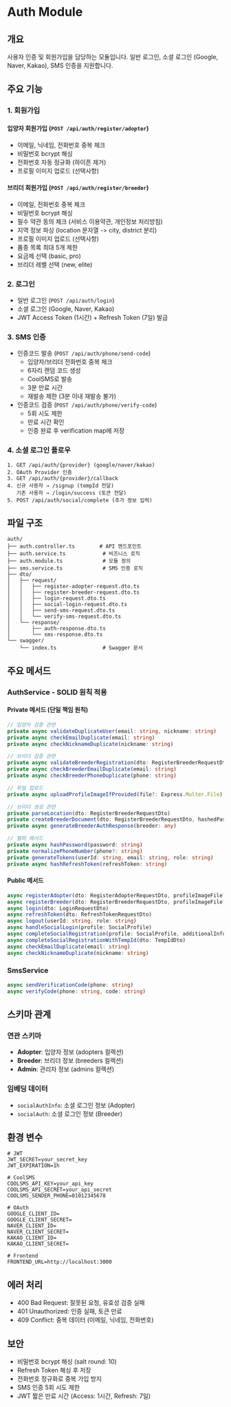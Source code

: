 # Auth Module

## 개요

사용자 인증 및 회원가입을 담당하는 모듈입니다. 일반 로그인, 소셜 로그인 (Google, Naver, Kakao), SMS 인증을 지원합니다.

## 주요 기능

### 1. 회원가입

#### 입양자 회원가입 (`POST /api/auth/register/adopter`)
- 이메일, 닉네임, 전화번호 중복 체크
- 비밀번호 bcrypt 해싱
- 전화번호 자동 정규화 (하이픈 제거)
- 프로필 이미지 업로드 (선택사항)

#### 브리더 회원가입 (`POST /api/auth/register/breeder`)
- 이메일, 전화번호 중복 체크
- 비밀번호 bcrypt 해싱
- 필수 약관 동의 체크 (서비스 이용약관, 개인정보 처리방침)
- 지역 정보 파싱 (location 문자열 -> city, district 분리)
- 프로필 이미지 업로드 (선택사항)
- 품종 목록 최대 5개 제한
- 요금제 선택 (basic, pro)
- 브리더 레벨 선택 (new, elite)

### 2. 로그인

- 일반 로그인 (`POST /api/auth/login`)
- 소셜 로그인 (Google, Naver, Kakao)
- JWT Access Token (1시간) + Refresh Token (7일) 발급

### 3. SMS 인증

- 인증코드 발송 (`POST /api/auth/phone/send-code`)
    - 입양자/브리더 전화번호 중복 체크
    - 6자리 랜덤 코드 생성
    - CoolSMS로 발송
    - 3분 만료 시간
    - 재발송 제한 (3분 이내 재발송 불가)
- 인증코드 검증 (`POST /api/auth/phone/verify-code`)
    - 5회 시도 제한
    - 만료 시간 확인
    - 인증 완료 후 verification map에 저장

### 4. 소셜 로그인 플로우

```
1. GET /api/auth/{provider} (google/naver/kakao)
2. OAuth Provider 인증
3. GET /api/auth/{provider}/callback
4. 신규 사용자 → /signup (tempId 전달)
   기존 사용자 → /login/success (토큰 전달)
5. POST /api/auth/social/complete (추가 정보 입력)
```

## 파일 구조

```
auth/
├── auth.controller.ts        # API 엔드포인트
├── auth.service.ts            # 비즈니스 로직
├── auth.module.ts             # 모듈 정의
├── sms.service.ts             # SMS 인증 로직
├── dto/
│   ├── request/
│   │   ├── register-adopter-request.dto.ts
│   │   ├── register-breeder-request.dto.ts
│   │   ├── login-request.dto.ts
│   │   ├── social-login-request.dto.ts
│   │   ├── send-sms-request.dto.ts
│   │   └── verify-sms-request.dto.ts
│   └── response/
│       ├── auth-response.dto.ts
│       └── sms-response.dto.ts
└── swagger/
    └── index.ts               # Swagger 문서
```

## 주요 메서드

### AuthService - SOLID 원칙 적용

#### Private 메서드 (단일 책임 원칙)

```typescript
// 입양자 검증 관련
private async validateDuplicateUser(email: string, nickname: string)
private async checkEmailDuplicate(email: string)
private async checkNicknameDuplicate(nickname: string)

// 브리더 검증 관련
private async validateBreederRegistration(dto: RegisterBreederRequestDto)
private async checkBreederEmailDuplicate(email: string)
private async checkBreederPhoneDuplicate(phone: string)

// 파일 업로드
private async uploadProfileImageIfProvided(file?: Express.Multer.File)

// 브리더 생성 관련
private parseLocation(dto: RegisterBreederRequestDto)
private createBreederDocument(dto: RegisterBreederRequestDto, hashedPassword: string, profileImageFileName?: string)
private async generateBreederAuthResponse(breeder: any)

// 헬퍼 메서드
private async hashPassword(password: string)
private normalizePhoneNumber(phone?: string)
private generateTokens(userId: string, email: string, role: string)
private async hashRefreshToken(refreshToken: string)
```

#### Public 메서드

```typescript
async registerAdopter(dto: RegisterAdopterRequestDto, profileImageFile?: Express.Multer.File)
async registerBreeder(dto: RegisterBreederRequestDto, profileImageFile?: Express.Multer.File)
async login(dto: LoginRequestDto)
async refreshToken(dto: RefreshTokenRequestDto)
async logout(userId: string, role: string)
async handleSocialLogin(profile: SocialProfile)
async completeSocialRegistration(profile: SocialProfile, additionalInfo: AdditionalInfo)
async completeSocialRegistrationWithTempId(dto: TempIdDto)
async checkEmailDuplicate(email: string)
async checkNicknameDuplicate(nickname: string)
```

### SmsService

```typescript
async sendVerificationCode(phone: string)
async verifyCode(phone: string, code: string)
```

## 스키마 관계

### 연관 스키마

- **Adopter**: 입양자 정보 (adopters 컬렉션)
- **Breeder**: 브리더 정보 (breeders 컬렉션)
- **Admin**: 관리자 정보 (admins 컬렉션)

### 임베딩 데이터

- `socialAuthInfo`: 소셜 로그인 정보 (Adopter)
- `socialAuth`: 소셜 로그인 정보 (Breeder)

## 환경 변수

```env
# JWT
JWT_SECRET=your_secret_key
JWT_EXPIRATION=1h

# CoolSMS
COOLSMS_API_KEY=your_api_key
COOLSMS_API_SECRET=your_api_secret
COOLSMS_SENDER_PHONE=01012345678

# OAuth
GOOGLE_CLIENT_ID=
GOOGLE_CLIENT_SECRET=
NAVER_CLIENT_ID=
NAVER_CLIENT_SECRET=
KAKAO_CLIENT_ID=
KAKAO_CLIENT_SECRET=

# Frontend
FRONTEND_URL=http://localhost:3000
```

## 에러 처리

- 400 Bad Request: 잘못된 요청, 유효성 검증 실패
- 401 Unauthorized: 인증 실패, 토큰 만료
- 409 Conflict: 중복 데이터 (이메일, 닉네임, 전화번호)

## 보안

- 비밀번호 bcrypt 해싱 (salt round: 10)
- Refresh Token 해싱 후 저장
- 전화번호 정규화로 중복 가입 방지
- SMS 인증 5회 시도 제한
- JWT 짧은 만료 시간 (Access: 1시간, Refresh: 7일)
